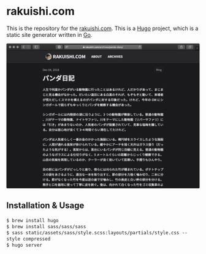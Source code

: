 # rakuishi.com

This is the repository for the [rakuishi.com](rakuishi.com). This is a [Hugo](https://github.com/spf13/hugo) project, which is a static site generator written in [Go](https://github.com/golang/go).

![](.github/Screenshot.png)

## Installation & Usage

```
$ brew install hugo
$ brew install sass/sass/sass
$ sass static/assets/sass/style.scss:layouts/partials/style.css --style compressed
$ hugo server
```

